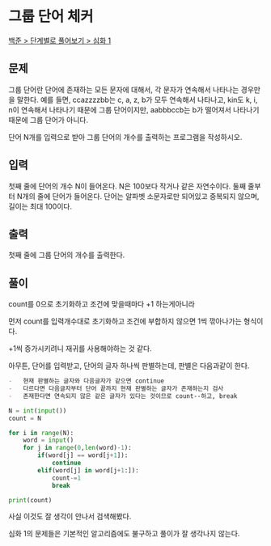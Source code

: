 # 그룹 단어 체커

[백준 > 단계별로 풀어보기 > 심화 1](https://www.acmicpc.net/problem/1316)

## 문제

그룹 단어란 단어에 존재하는 모든 문자에 대해서, 각 문자가 연속해서 나타나는 경우만을 말한다. 예를 들면, ccazzzzbb는 c, a, z, b가 모두 연속해서 나타나고, kin도 k, i, n이 연속해서 나타나기 때문에 그룹 단어이지만, aabbbccb는 b가 떨어져서 나타나기 때문에 그룹 단어가 아니다.

단어 N개를 입력으로 받아 그룹 단어의 개수를 출력하는 프로그램을 작성하시오.

## 입력

첫째 줄에 단어의 개수 N이 들어온다. N은 100보다 작거나 같은 자연수이다. 둘째 줄부터 N개의 줄에 단어가 들어온다. 단어는 알파벳 소문자로만 되어있고 중복되지 않으며, 길이는 최대 100이다.

## 출력

첫째 줄에 그룹 단어의 개수를 출력한다.

## 풀이

count를 0으로 초기화하고 조건에 맞을때마다 +1 하는게아니라

먼저 count를 입력개수대로 초기화하고 조건에 부합하지 않으면 1씩 깎아나가는 형식이다.

+1씩 증가시키려니 재귀를 사용해야하는 것 같다.

아무튼, 단어를 입력받고, 단어의 글자 하나씩 판별하는데, 판별은 다음과같이 한다.

```markdown
-   현재 판별하는 글자와 다음글자가 같으면 continue
-   다르다면 다음글자부터 단어 끝까지 현재 판별하는 글자가 존재하는지 검사
-   존재한다면 연속되지 않은 같은 글자가 있다는 것이므로 count--하고, break
```

```python
N = int(input())
count = N

for i in range(N):
    word = input()
    for j in range(0,len(word)-1):
        if(word[j] == word[j+1]):
            continue
        elif(word[j] in word[j+1:]):
            count-=1
            break

print(count)
```

사실 이것도 잘 생각이 안나서 검색해봤다.

심화 1의 문제들은 기본적인 알고리즘에도 불구하고 풀이가 잘 생각나지 않는다.
